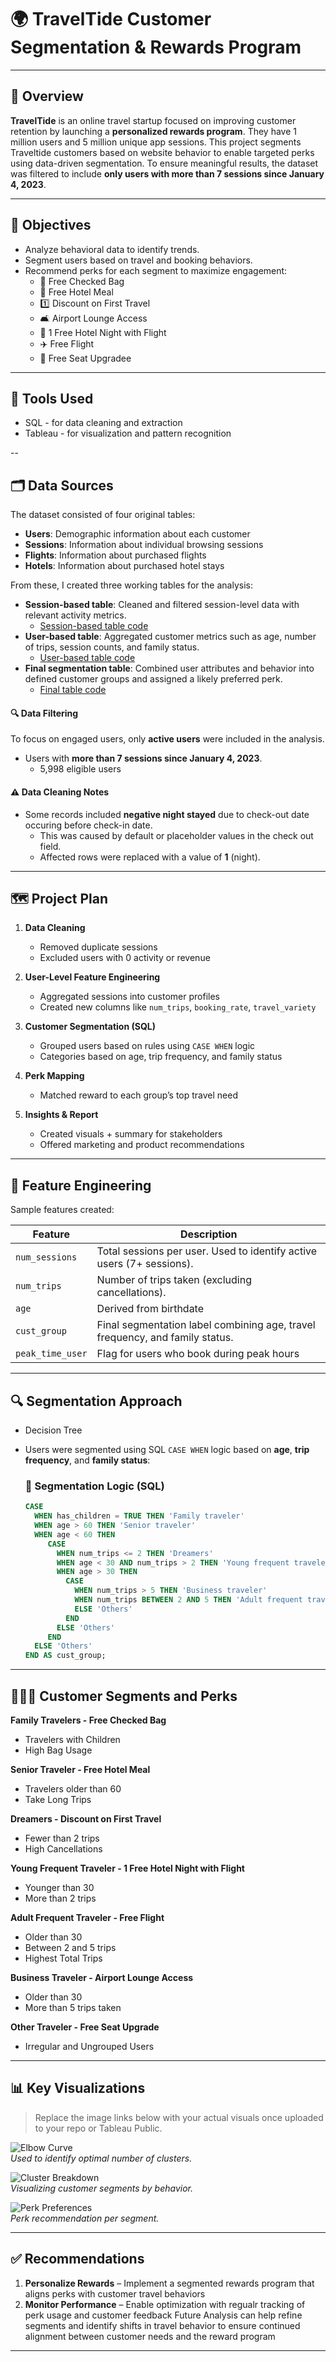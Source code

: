# 🌍 TravelTide Customer Segmentation & Rewards Program
---

## 🧠 Overview

**TravelTide** is an online travel startup focused on improving customer retention by launching a **personalized rewards program**. They have 1 million users and 5 million unique app sessions. This project segments Traveltide customers based on website behavior to enable targeted perks using data-driven segmentation. To ensure meaningful results, the dataset was filtered to include **only users with more than 7 sessions since January 4, 2023**.

---

## 🎯 Objectives

- Analyze behavioral data to identify trends.
- Segment users based on travel and booking behaviors.
- Recommend perks for each segment to maximize engagement:
  - 🧳 Free Checked Bag  
  - 🏨 Free Hotel Meal  
  - 1️⃣ Discount on First Travel  
  - 🛋️ Airport Lounge Access
  - 🎁 1 Free Hotel Night with Flight
  - ✈️ Free Flight
  - 💺 Free Seat Upgradee

---

## 🔨 Tools Used

- SQL - for data cleaning and extraction
- Tableau - for visualization and pattern recognition

--

## 🗂️ Data Sources
 
The dataset consisted of four original tables:

- **Users**: Demographic information about each customer
- **Sessions**: Information about individual browsing sessions
- **Flights**: Information about purchased flights
- **Hotels**: Information about purchased hotel stays


From these, I created three working tables for the analysis:

- **Session-based table**: Cleaned and filtered session-level data with relevant activity metrics.
  - [Session-based table code]()
- **User-based table**: Aggregated customer metrics such as age, number of trips, session counts, and family status.
  - [User-based table code]()
- **Final segmentation table**: Combined user attributes and behavior into defined customer groups and assigned a likely preferred perk.
  - [Final table code]()

#### 🔍 Data Filtering
To focus on engaged users, only **active users** were included in the analysis.
- Users with **more than 7 sessions since January 4, 2023**. 
  - 5,998 eligible users


#### ⚠️ Data Cleaning Notes
- Some records included **negative night stayed** due to check-out date occuring before check-in date.
  - This was caused by default or placeholder values in the check out field.
  - Affected rows were replaced with a value of **1** (night).

---

## 🗺️ Project Plan

1. **Data Cleaning**  
   - Removed duplicate sessions  
   - Excluded users with 0 activity or revenue

2. **User-Level Feature Engineering**  
   - Aggregated sessions into customer profiles  
   - Created new columns like `num_trips`, `booking_rate`, `travel_variety`

3. **Customer Segmentation (SQL)**  
   - Grouped users based on rules using `CASE WHEN` logic  
   - Categories based on age, trip frequency, and family status

4. **Perk Mapping**  
   - Matched reward to each group’s top travel need

5. **Insights & Report**  
   - Created visuals + summary for stakeholders  
   - Offered marketing and product recommendations
     
---

## 🔧 Feature Engineering

Sample features created:

| Feature               | Description                                                          |
|-----------------------|----------------------------------------------------------------------|
| `num_sessions`        | Total sessions per user. Used to identify active users (7+ sessions).|
| `num_trips`           | Number of trips taken (excluding cancellations).                     |
| `age`                 | Derived from birthdate                                               |
| `cust_group`          | Final segmentation label combining age, travel frequency, and family status.      |
| `peak_time_user`      | Flag for users who book during peak hours   |

---

## 🔍 Segmentation Approach

- Decision Tree
- Users were segmented using SQL `CASE WHEN` logic based on **age**, **trip frequency**, and **family status**:

  ### 🧮 Segmentation Logic (SQL)
  
  ```sql
  CASE 
    WHEN has_children = TRUE THEN 'Family traveler'
    WHEN age > 60 THEN 'Senior traveler'
    WHEN age < 60 THEN 
       CASE
         WHEN num_trips <= 2 THEN 'Dreamers'
         WHEN age < 30 AND num_trips > 2 THEN 'Young frequent traveler'
         WHEN age > 30 THEN 
           CASE 
             WHEN num_trips > 5 THEN 'Business traveler'
             WHEN num_trips BETWEEN 2 AND 5 THEN 'Adult frequent traveler'
             ELSE 'Others'
           END
         ELSE 'Others'
       END
    ELSE 'Others'
  END AS cust_group;
  ```

---

## 🧑‍🤝‍🧑 Customer Segments and Perks

**Family Travelers - Free Checked Bag**  
- Travelers with Children
- High Bag Usage

**Senior Traveler - Free Hotel Meal**  
- Travelers older than 60
- Take Long Trips

**Dreamers - Discount on First Travel**  
- Fewer than 2 trips
- High Cancellations

**Young Frequent Traveler - 1 Free Hotel Night with Flight**  
- Younger than 30  
- More than 2 trips

**Adult Frequent Traveler - Free Flight**  
- Older than 30  
- Between 2 and 5 trips
- Highest Total Trips

**Business Traveler - Airport Lounge Access**  
- Older than 30  
- More than 5 trips taken

**Other Traveler - Free Seat Upgrade**  
- Irregular and Ungrouped Users

---

## 📊 Key Visualizations

> Replace the image links below with your actual visuals once uploaded to your repo or Tableau Public.

![Elbow Curve](EDA/elbow_curve.png)  
*Used to identify optimal number of clusters.*

![Cluster Breakdown](EDA/cluster_breakdown.png)  
*Visualizing customer segments by behavior.*

![Perk Preferences](EDA/perk_assignment.png)  
*Perk recommendation per segment.*

---

## ✅ Recommendations

1. **Personalize Rewards** – Implement a segmented rewards program that aligns perks with customer travel behaviors
2. **Monitor Performance** – Enable optimization with regualr tracking of perk usage and customer feedback
Future Analysis can help refine segments and identify shifts in travel behavior to ensure continued alignment between customer needs and the reward program

---
